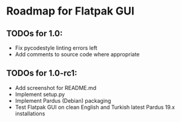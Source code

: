 # Roadmap for Flatpak GUI

## TODOs for 1.0:
* Fix pycodestyle linting errors left
* Add comments to source code where appropriate

## TODOs for 1.0-rc1:
* Add screenshot for README.md
* Implement setup.py
* Implement Pardus (Debian) packaging
* Test Flatpak GUI on clean English and Turkish latest Pardus 19.x installations
